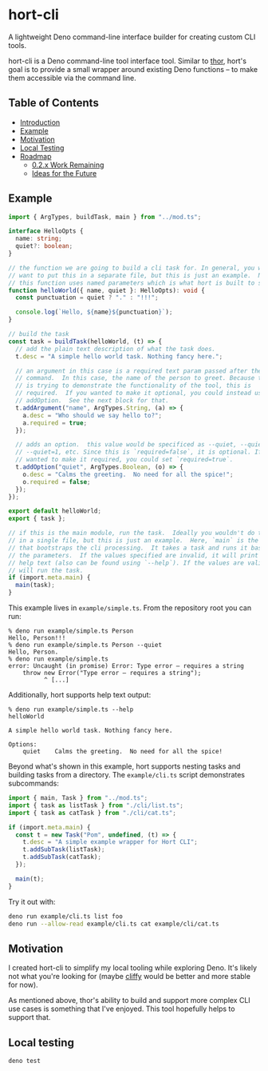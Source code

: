 # hort-cli

A lightweight Deno command-line interface builder for creating custom CLI tools.

hort-cli is a Deno command-line tool interface tool. Similar to
[thor](http://whatisthor.com), hort's goal is to provide a small wrapper around
existing Deno functions – to make them accessible via the command line.

## Table of Contents

- [Introduction](#hort-cli)
- [Example](#example)
- [Motivation](#motivation)
- [Local Testing](#local-testing)
- [Roadmap](#roadmap)
  - [0.2.x Work Remaining](#02x-work-remaining)
  - [Ideas for the Future](#ideas-for-the-future)

## Example

```typescript
import { ArgTypes, buildTask, main } from "../mod.ts";

interface HelloOpts {
  name: string;
  quiet?: boolean;
}

// the function we are going to build a cli task for. In general, you would
// want to put this in a separate file, but this is just an example.  Note:
// this function uses named parameters which is what hort is built to support.
function helloWorld({ name, quiet }: HelloOpts): void {
  const punctuation = quiet ? "." : "!!!";

  console.log(`Hello, ${name}${punctuation}`);
}

// build the task
const task = buildTask(helloWorld, (t) => {
  // add the plain text description of what the task does.
  t.desc = "A simple hello world task. Nothing fancy here.";

  // an argument in this case is a required text param passed after the
  // command.  In this case, the name of the person to greet. Because this
  // is trying to demonstrate the functionality of the tool, this is
  // required.  If you wanted to make it optional, you could instead use
  // addOption.  See the next block for that.
  t.addArgument("name", ArgTypes.String, (a) => {
    a.desc = "Who should we say hello to?";
    a.required = true;
  });

  // adds an option.  this value would be specificed as --quiet, --quiet=true,
  // --quiet=1, etc. Since this is `required=false`, it is optional. If you
  // wanted to make it required, you could set `required=true`.
  t.addOption("quiet", ArgTypes.Boolean, (o) => {
    o.desc = "Calms the greeting.  No need for all the spice!";
    o.required = false;
  });
});

export default helloWorld;
export { task };

// if this is the main module, run the task.  Ideally you wouldn't do this
// in a single file, but this is just an example.  Here, `main` is the function
// that bootstraps the cli processing.  It takes a task and runs it based on
// the parameters.  If the values specified are invalid, it will print out the
// help text (also can be found using `--help`). If the values are valid, it
// will run the task.
if (import.meta.main) {
  main(task);
}
```

This example lives in `example/simple.ts`. From the repository root you can run:

```
% deno run example/simple.ts Person
Hello, Person!!!
% deno run example/simple.ts Person --quiet
Hello, Person.
% deno run example/simple.ts
error: Uncaught (in promise) Error: Type error – requires a string
    throw new Error("Type error – requires a string");
          ^ [...]
```

Additionally, hort supports help text output:

```
% deno run example/simple.ts --help
helloWorld

A simple hello world task. Nothing fancy here.

Options:
    quiet    Calms the greeting.  No need for all the spice!
```

Beyond what's shown in this example, hort supports nesting tasks and building
tasks from a directory. The `example/cli.ts` script demonstrates subcommands:

```typescript
import { main, Task } from "../mod.ts";
import { task as listTask } from "./cli/list.ts";
import { task as catTask } from "./cli/cat.ts";

if (import.meta.main) {
  const t = new Task("Pom", undefined, (t) => {
    t.desc = "A simple example wrapper for Hort CLI";
    t.addSubTask(listTask);
    t.addSubTask(catTask);
  });

  main(t);
}
```

Try it out with:

```bash
deno run example/cli.ts list foo
deno run --allow-read example/cli.ts cat example/cli/cat.ts
```

## Motivation

I created hort-cli to simplify my local tooling while exploring Deno. It's
likely not what you're looking for (maybe [cliffy](https://cliffy.io) would be
better and more stable for now).

As mentioned above, thor's ability to build and support more complex CLI use
cases is something that I've enjoyed. This tool hopefully helps to support that.

## Local testing

```
deno test
```

